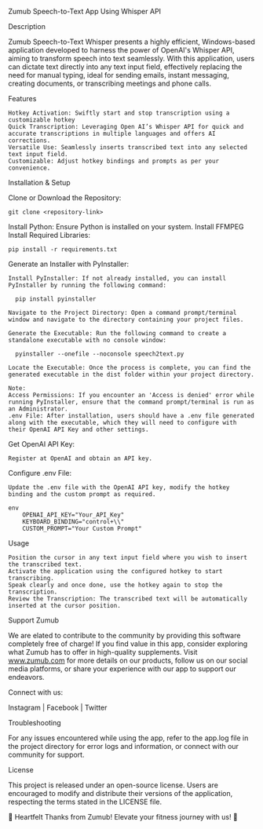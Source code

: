 Zumub Speech-to-Text App Using Whisper API

Description

Zumub Speech-to-Text Whisper presents a highly efficient, Windows-based application developed to harness the power of OpenAI's Whisper API, aiming to transform speech into text seamlessly. With this application, users can dictate text directly into any text input field, effectively replacing the need for manual typing, ideal for sending emails, instant messaging, creating documents, or transcribing meetings and phone calls.

Features

    Hotkey Activation: Swiftly start and stop transcription using a customizable hotkey
    Quick Transcription: Leveraging Open AI’s Whisper API for quick and accurate transcriptions in multiple languages and offers AI corrections.
    Versatile Use: Seamlessly inserts transcribed text into any selected text input field.
    Customizable: Adjust hotkey bindings and prompts as per your convenience.

Installation & Setup

Clone or Download the Repository:
    
    git clone <repository-link>

Install Python: Ensure Python is installed on your system.
Install FFMPEG
Install Required Libraries:

    pip install -r requirements.txt

Generate an Installer with PyInstaller:

    Install PyInstaller: If not already installed, you can install PyInstaller by running the following command:
    
      pip install pyinstaller
    
    Navigate to the Project Directory: Open a command prompt/terminal window and navigate to the directory containing your project files.
    
    Generate the Executable: Run the following command to create a standalone executable with no console window:
    
      pyinstaller --onefile --noconsole speech2text.py
      
    Locate the Executable: Once the process is complete, you can find the generated executable in the dist folder within your project directory.
    
    Note:
    Access Permissions: If you encounter an 'Access is denied' error while running PyInstaller, ensure that the command prompt/terminal is run as an Administrator.
    .env File: After installation, users should have a .env file generated along with the executable, which they will need to configure with their OpenAI API Key and other settings.

Get OpenAI API Key:

    Register at OpenAI and obtain an API key.

Configure .env File:

    Update the .env file with the OpenAI API key, modify the hotkey binding and the custom prompt as required.

    env
        OPENAI_API_KEY="Your_API_Key"
        KEYBOARD_BINDING="control+\\"
        CUSTOM_PROMPT="Your Custom Prompt"




Usage

    Position the cursor in any text input field where you wish to insert the transcribed text.
    Activate the application using the configured hotkey to start transcribing.
    Speak clearly and once done, use the hotkey again to stop the transcription.
    Review the Transcription: The transcribed text will be automatically inserted at the cursor position.

Support Zumub

We are elated to contribute to the community by providing this software completely free of charge! If you find value in this app, consider exploring what Zumub has to offer in high-quality supplements. 
Visit www.zumub.com for more details on our products, follow us on our social media platforms, or share your experience with our app to support our endeavors.

Connect with us:

Instagram | Facebook | Twitter

Troubleshooting

For any issues encountered while using the app, refer to the app.log file in the project directory for error logs and information, or connect with our community for support.

License

This project is released under an open-source license. Users are encouraged to modify and distribute their versions of the application, respecting the terms stated in the LICENSE file.

💚 Heartfelt Thanks from Zumub! Elevate your fitness journey with us! 💚
